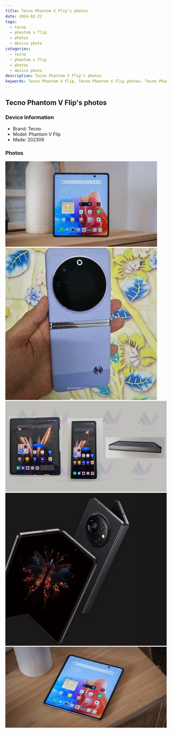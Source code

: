 ```yaml
---
title: Tecno Phantom V Flip's photos
date: 2024-02-22
tags: 
  - tecno
  - phantom v flip
  - photos
  - device photo
categories: 
  - tecno
  - phantom v flip
  - photos
  - device photo
description: Tecno Phantom V Flip's photos
keywords: Tecno Phantom V Flip, Tecno Phantom V Flip photos, Tecno Phantom V Flip device photo
---
```


## Tecno Phantom V Flip's photos

### Device Information

- Brand: Tecno
- Model: Phantom V Flip
- Made: 202309

### Photos

![/images/best-assets/devices/tecno/tecno-phantom-v-flip/1.jpg](/images/best-assets/devices/tecno/tecno-phantom-v-flip/1.jpg)
![/images/best-assets/devices/tecno/tecno-phantom-v-flip/2.jpg](/images/best-assets/devices/tecno/tecno-phantom-v-flip/2.jpg)
![/images/best-assets/devices/tecno/tecno-phantom-v-flip/3.jpg](/images/best-assets/devices/tecno/tecno-phantom-v-flip/3.jpg)
![/images/best-assets/devices/tecno/tecno-phantom-v-flip/4.jpg](/images/best-assets/devices/tecno/tecno-phantom-v-flip/4.jpg)
![/images/best-assets/devices/tecno/tecno-phantom-v-flip/5.jpg](/images/best-assets/devices/tecno/tecno-phantom-v-flip/5.jpg)
